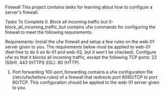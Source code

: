 Firewall
This project contains tasks for learning about how to configure a server's firewall.

Tasks To Complete
 0. Block all incoming traffic but
0-block_all_incoming_traffic_but contains ufw commands for configuring the firewall to meet the following requirements.

Requirements:
Install the ufw firewall and setup a few rules on the web-01 server given to you.
The requirements below must be applied to web-01 (feel free to do it on lb-01 and web-02, but it won't be checked).
Configure ufw so that it blocks all incoming traffic, except the following TCP ports:
22 (SSH).
443 (HTTPS SSL).
80 (HTTP).
 1. Port forwarding
100-port_forwarding contains a ufw configuration file (/etc/ufw/before.rules) of a firewall that redirects port 8080/TCP to port 80/TCP. This configuration should be applied to the web-01 server given to you.